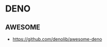 <h1>DENO</h1>
<h2>AWESOME</h2>
<ul>
<li><a href="https://github.com/denolib/awesome-deno">https://github.com/denolib/awesome-deno</a></li>
</ul>